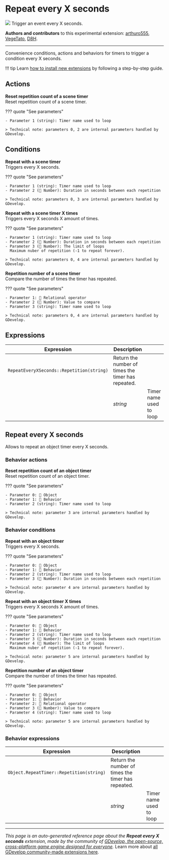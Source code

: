 # Repeat every X seconds

<img src="https://resources.gdevelop-app.com/assets/Icons/repeat.svg" class="extension-icon"></img>
Trigger an event every X seconds.

**Authors and contributors** to this experimental extension: [arthuro555](https://gd.games/arthuro555), [VegeTato](https://gd.games/VegeTato), [D8H](https://gd.games/D8H).

---

Convenience conditions, actions and behaviors for timers to trigger a condition every X seconds.

!!! tip
    Learn [how to install new extensions](/gdevelop5/extensions/search) by following a step-by-step guide.

## Actions

**Reset repetition count of a scene timer**  
Reset repetition count of a scene timer.

??? quote "See parameters"

    - Parameter 1 (string): Timer name used to loop

    > Technical note: parameters 0, 2 are internal parameters handled by GDevelop.

## Conditions

**Repeat with a scene timer**  
Triggers every X seconds.

??? quote "See parameters"

    - Parameter 1 (string): Timer name used to loop
    - Parameter 2 (🔢 Number): Duration in seconds between each repetition

    > Technical note: parameters 0, 3 are internal parameters handled by GDevelop.

**Repeat with a scene timer X times**  
Triggers every X seconds X amount of times.

??? quote "See parameters"

    - Parameter 1 (string): Timer name used to loop
    - Parameter 2 (🔢 Number): Duration in seconds between each repetition
    - Parameter 3 (🔢 Number): The limit of loops
      Maximum nuber of repetition (-1 to repeat forever).

    > Technical note: parameters 0, 4 are internal parameters handled by GDevelop.

**Repetition number of a scene timer**  
Compare the number of times the timer has repeated.

??? quote "See parameters"

    - Parameter 1: 🟰 Relational operator
    - Parameter 2 (🔢 Number): Value to compare
    - Parameter 3 (string): Timer name used to loop

    > Technical note: parameters 0, 4 are internal parameters handled by GDevelop.

## Expressions

| Expression | Description |  |
|-----|-----|-----|
| `RepeatEveryXSeconds::Repetition(string)` | Return the number of times the timer has repeated. ||
| | _string_ | Timer name used to loop |

## Repeat every X seconds 

Allows to repeat an object timer every X seconds. 

### Behavior actions

**Reset repetition count of an object timer**  
Reset repetition count of an object timer.

??? quote "See parameters"

    - Parameter 0: 👾 Object
    - Parameter 1: 🧩 Behavior
    - Parameter 2 (string): Timer name used to loop

    > Technical note: parameter 3 are internal parameters handled by GDevelop.

### Behavior conditions

**Repeat with an object timer**  
Triggers every X seconds.

??? quote "See parameters"

    - Parameter 0: 👾 Object
    - Parameter 1: 🧩 Behavior
    - Parameter 2 (string): Timer name used to loop
    - Parameter 3 (🔢 Number): Duration in seconds between each repetition

    > Technical note: parameter 4 are internal parameters handled by GDevelop.

**Repeat with an object timer X times**  
Triggers every X seconds X amount of times.

??? quote "See parameters"

    - Parameter 0: 👾 Object
    - Parameter 1: 🧩 Behavior
    - Parameter 2 (string): Timer name used to loop
    - Parameter 3 (🔢 Number): Duration in seconds between each repetition
    - Parameter 4 (🔢 Number): The limit of loops
      Maximum nuber of repetition (-1 to repeat forever).

    > Technical note: parameter 5 are internal parameters handled by GDevelop.

**Repetition number of an object timer**  
Compare the number of times the timer has repeated.

??? quote "See parameters"

    - Parameter 0: 👾 Object
    - Parameter 1: 🧩 Behavior
    - Parameter 2: 🟰 Relational operator
    - Parameter 3 (🔢 Number): Value to compare
    - Parameter 4 (string): Timer name used to loop

    > Technical note: parameter 5 are internal parameters handled by GDevelop.

### Behavior expressions

| Expression | Description |  |
|-----|-----|-----|
| `Object.RepeatTimer::Repetition(string)` | Return the number of times the timer has repeated. ||
| | _string_ | Timer name used to loop |


---

*This page is an auto-generated reference page about the **Repeat every X seconds** extension, made by the community of [GDevelop, the open-source, cross-platform game engine designed for everyone](https://gdevelop.io/).* Learn more about [all GDevelop community-made extensions here](/gdevelop5/extensions).